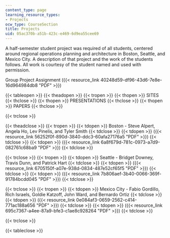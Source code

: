 ```yaml
---
content_type: page
learning_resource_types:
- Projects
ocw_type: CourseSection
title: Projects
uid: 05ac370b-a51b-423c-e469-6d9ea55cee69
---
```


A half-semester student project was required of all students, centered around regional operations planning and architecture in Boston, Seattle, and Mexico City. A description of that project and the work of the students follows. All work is courtesy of the student named and used with permission.

Group Project Assignment ({{< resource_link 40248d59-df96-43d6-7e8e-16d964984db8 "PDF" >}})

{{< tableopen >}}
{{< theadopen >}}
{{< tropen >}}
{{< thopen >}}
SITES
{{< thclose >}}
{{< thopen >}}
PRESENTATIONS
{{< thclose >}}
{{< thopen >}}
PAPERS
{{< thclose >}}

{{< trclose >}}

{{< theadclose >}}
{{< tropen >}}
{{< tdopen >}}
Boston - Steve Alpert, Angela Ho, Lev Pinelis, and Tyler Smith
{{< tdclose >}}
{{< tdopen >}}
({{< resource_link 56252f0f-890d-3840-ddc3-60afa27176a5 "PDF" >}})
{{< tdclose >}}
{{< tdopen >}}
({{< resource_link 6a8f679d-781c-0973-a7d9-082761c68ba9 "PDF" >}})
{{< tdclose >}}

{{< trclose >}}
{{< tropen >}}
{{< tdopen >}}
Seattle - Bridget Downey, Travis Dunn, and Patrick Hart
{{< tdclose >}}
{{< tdopen >}}
({{< resource_link 6705150f-a07e-938d-0834-487e52cf65f5 "PDF" >}})
{{< tdclose >}}
{{< tdopen >}}
({{< resource_link 7b806aef-3b40-0066-369f-91784bcdd045 "PDF" >}})
{{< tdclose >}}

{{< trclose >}}
{{< tropen >}}
{{< tdopen >}}
Mexico City - Fabio Gordillo, Rich Israels, Goldie Katzoff, John Ward, and Bernardo Ortiz
{{< tdclose >}}
{{< tdopen >}}
({{< resource_link 0e084af3-0659-2562-c414-771ac188a656 "PDF" >}})
{{< tdclose >}}
{{< tdopen >}}
({{< resource_link 695c7367-a4ee-87a9-bfe3-c1ae8c928264 "PDF" >}})
{{< tdclose >}}

{{< trclose >}}

{{< tableclose >}}